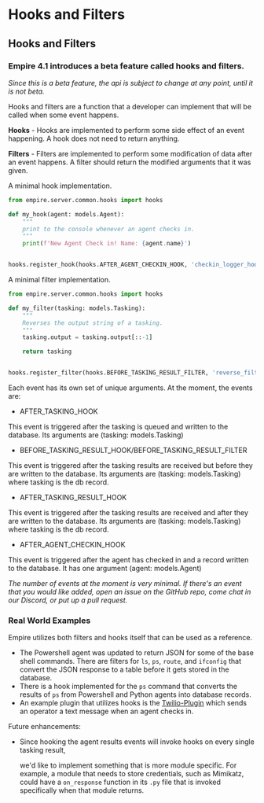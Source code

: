 # Hooks and Filters



## Hooks and Filters

### Empire 4.1 introduces a beta feature called hooks and filters.

_Since this is a beta feature, the api is subject to change at any point, until it is not beta._

Hooks and filters are a function that a developer can implement that will be called when some event happens.

**Hooks** - Hooks are implemented to perform some side effect of an event happening. A hook does not need to return anything.

**Filters** - Filters are implemented to perform some modification of data after an event happens. A filter should return the modified arguments that it was given.

A minimal hook implementation.

```python
from empire.server.common.hooks import hooks

def my_hook(agent: models.Agent):
    """
    print to the console whenever an agent checks in.
    """
    print(f'New Agent Check in! Name: {agent.name}')


hooks.register_hook(hooks.AFTER_AGENT_CHECKIN_HOOK, 'checkin_logger_hook', my_hook)
```

A minimal filter implementation.

```python
from empire.server.common.hooks import hooks

def my_filter(tasking: models.Tasking):
    """
    Reverses the output string of a tasking.
    """
    tasking.output = tasking.output[::-1]

    return tasking


hooks.register_filter(hooks.BEFORE_TASKING_RESULT_FILTER, 'reverse_filter', my_filter)
```

Each event has its own set of unique arguments. At the moment, the events are:

* AFTER\_TASKING\_HOOK

This event is triggered after the tasking is queued and written to the database. Its arguments are \(tasking: models.Tasking\)

* BEFORE\_TASKING\_RESULT\_HOOK/BEFORE\_TASKING\_RESULT\_FILTER

This event is triggered after the tasking results are received but before they are written to the database. Its arguments are \(tasking: models.Tasking\) where tasking is the db record.

* AFTER\_TASKING\_RESULT\_HOOK

This event is triggered after the tasking results are received and after they are written to the database. Its arguments are \(tasking: models.Tasking\) where tasking is the db record.

* AFTER\_AGENT\_CHECKIN\_HOOK

This event is triggered after the agent has checked in and a record written to the database. It has one argument \(agent: models.Agent\)

_The number of events at the moment is very minimal. If there's an event that you would like added, open an issue on the GitHub repo, come chat in our Discord, or put up a pull request._

### Real World Examples

Empire utilizes both filters and hooks itself that can be used as a reference.

* The Powershell agent was updated to return JSON for some of the base shell commands. There are filters for `ls`, `ps`, `route`, and `ifconfig` that convert the JSON response to a table before it gets stored in the database.
* There is a hook implemented for the `ps` command that converts the results of `ps` from Powershell and Python agents into database records.
* An example plugin that utilizes hooks is the [Twilio-Plugin](https://github.com/BC-SECURITY/Twilio-Plugin) which sends an operator a text message when an agent checks in.

Future enhancements:

* Since hooking the agent results events will invoke hooks on every single tasking result,

  we'd like to implement something that is more module specific. For example, a module that needs to store credentials, such as Mimikatz, could have a `on_response` function in its `.py` file that is invoked specifically when that module returns.

